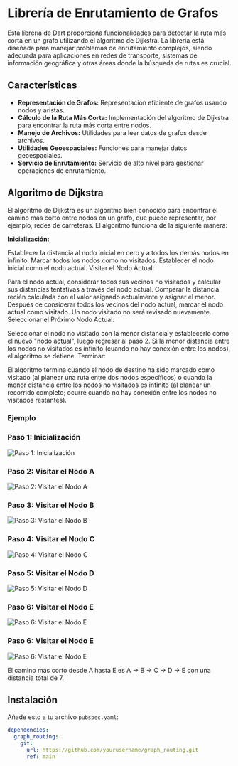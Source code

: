 # Librería de Enrutamiento de Grafos

Esta librería de Dart proporciona funcionalidades para detectar la ruta más corta en un grafo utilizando el algoritmo de Dijkstra. La librería está diseñada para manejar problemas de enrutamiento complejos, siendo adecuada para aplicaciones en redes de transporte, sistemas de información geográfica y otras áreas donde la búsqueda de rutas es crucial.

## Características

- **Representación de Grafos:** Representación eficiente de grafos usando nodos y aristas.
- **Cálculo de la Ruta Más Corta:** Implementación del algoritmo de Dijkstra para encontrar la ruta más corta entre nodos.
- **Manejo de Archivos:** Utilidades para leer datos de grafos desde archivos.
- **Utilidades Geoespaciales:** Funciones para manejar datos geoespaciales.
- **Servicio de Enrutamiento:** Servicio de alto nivel para gestionar operaciones de enrutamiento.

## Algoritmo de Dijkstra
El algoritmo de Dijkstra es un algoritmo bien conocido para encontrar el camino más corto entre nodos en un grafo, que puede representar, por ejemplo, redes de carreteras. El algoritmo funciona de la siguiente manera:

**Inicialización:**

Establecer la distancia al nodo inicial en cero y a todos los demás nodos en infinito.
Marcar todos los nodos como no visitados. Establecer el nodo inicial como el nodo actual.
Visitar el Nodo Actual:

Para el nodo actual, considerar todos sus vecinos no visitados y calcular sus distancias tentativas a través del nodo actual.
Comparar la distancia recién calculada con el valor asignado actualmente y asignar el menor.
Después de considerar todos los vecinos del nodo actual, marcar el nodo actual como visitado. Un nodo visitado no será revisado nuevamente.
Seleccionar el Próximo Nodo Actual:

Seleccionar el nodo no visitado con la menor distancia y establecerlo como el nuevo "nodo actual", luego regresar al paso 2.
Si la menor distancia entre los nodos no visitados es infinito (cuando no hay conexión entre los nodos), el algoritmo se detiene.
Terminar:

El algoritmo termina cuando el nodo de destino ha sido marcado como visitado (al planear una ruta entre dos nodos específicos) o cuando la menor distancia entre los nodos no visitados es infinito (al planear un recorrido completo; ocurre cuando no hay conexión entre los nodos no visitados restantes).

### Ejemplo

### Paso 1: Inicialización
![Paso 1: Inicialización](assets/images/dijkstra_step_1.png)

### Paso 2: Visitar el Nodo A
![Paso 2: Visitar el Nodo A](assets/images/dijkstra_step_2.png)

### Paso 3: Visitar el Nodo B
![Paso 3: Visitar el Nodo B](assets/images/dijkstra_step_3.png)

### Paso 4: Visitar el Nodo C
![Paso 4: Visitar el Nodo C](assets/images/dijkstra_step_4.png)

### Paso 5: Visitar el Nodo D
![Paso 5: Visitar el Nodo D](assets/images/dijkstra_step_5.png)

### Paso 6: Visitar el Nodo E
![Paso 6: Visitar el Nodo E](assets/images/dijkstra_step_6.png)

### Paso 6: Visitar el Nodo E
![Paso 6: Visitar el Nodo E](assets/images/dijkstra_algorithms.gif)

El camino más corto desde A hasta E es A -> B -> C -> D -> E con una distancia total de 7.

## Instalación

Añade esto a tu archivo `pubspec.yaml`:

```yaml
dependencies:
  graph_routing:
    git:
      url: https://github.com/yourusername/graph_routing.git
      ref: main
